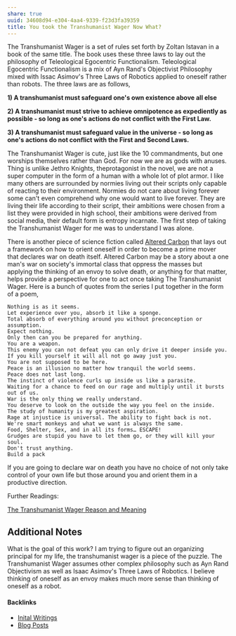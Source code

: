 ```yaml
---
share: true
uuid: 34608d94-e304-4aa4-9339-f23d3fa39359
title: You took the Transhumanist Wager Now What?
---
```

The Transhumanist Wager is a set of rules set forth by Zoltan Istavan in a book of the same title. The book uses these three laws to lay out the philosophy of Teleological Egocentric Functionalism. Teleological Egocentric Functionalism is a mix of Ayn Rand's Objectivist Philosophy mixed with Issac Asimov's Three Laws of Robotics applied to oneself rather than robots. The three laws are as follows,

**1) A transhumanist must safeguard one's own existence above all else**

**2) A transhumanist must strive to achieve omnipotence as expediently as possible - so long as one's actions do not conflict with the First Law.**

**3) A transhumanist must safeguard value in the universe - so long as one's actions do not conflict with the First and Second Laws.**

The Transhumanist Wager is cute, just like the 10 commandments, but one worships themselves rather than God. For now we are as gods with anuses. Thing is unlike Jethro Knights, theprotagonist in the novel, we are not a super computer in the form of a human with a whole lot of plot armor. I like many others are surrounded by normies living out their scripts only capable of reacting to their environment. Normies do not care about living forever some can't even comprehend why one would want to live forever. They are living their life according to their script, their ambitions were chosen from a list they were provided in high school, their ambitions were derived from social media, their default form is entropy incarnate. The first step of taking the Transhumanist Wager for me was to understand I was alone.

There is another piece of science fiction called [Altered Carbon](../b541230e-3354-44a6-ab43-917335802cf5) that lays out a framework on how to orient oneself in order to become a prime mover that declares war on death itself. Altered Carbon may be a story about a one man's war on society's immortal class that oppress the masses but applying the thinking of an envoy to solve death, or anything for that matter, helps provide a perspective for one to act once taking The Transhumanist Wager. Here is a bunch of quotes from the series I put together in the form of a poem,

```
Nothing is as it seems.
Let experience over you, absorb it like a sponge.
Total absorb of everything around you without preconception or assumption.
Expect nothing.
Only then can you be prepared for anything.
You are a weapon.
This enemy you can not defeat you can only drive it deeper inside you.
If you kill yourself it will all not go away just you.
You are not supposed to be here.
Peace is an illusion no matter how tranquil the world seems.
Peace does not last long.
The instinct of violence curls up inside us like a parasite.
Waiting for a chance to feed on our rage and multiply until it bursts out of us.
War is the only thing we really understand.
You deserve to look on the outside the way you feel on the inside.
The study of humanity is my greatest aspiration.
Rage at injustice is universal. The ability to fight back is not.
We're smart monkeys and what we want is always the same.
Food, Shelter, Sex, and in all its forms… ESCAPE!
Grudges are stupid you have to let them go, or they will kill your soul.
Don't trust anything.
Build a pack
```

If you are going to declare war on death you have no choice of not only take control of your own life but those around you and orient them in a productive direction.

Further Readings:

[The Transhumanist Wager Reason and Meaning](https://reasonandmeaning.com/2014/11/07/the-transhumanist-wager-fails/)


## Additional Notes

What is the goal of this work?
I am trying to figure out an organizing principal for my life, the transhumanist wager is a piece of the puzzle.
The Transhumanist Wager assumes other complex philosophy such as Ayn Rand Objectivism as well as Isaac Asimov's Three Laws of Robotics.
I believe thinking of oneself as an envoy makes much more sense than thinking of oneself as a robot.


#### Backlinks

* [Inital Writings](/c4747e80-98b8-4dca-93d9-14d4e6425e70)
* [Blog Posts](/3d59d5cc-de9f-42d3-96fd-e4bb02710a33)